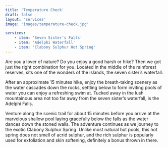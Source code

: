 ```yaml
---
title: 'Temperature Check'
draft: false
layout: 'services'
image: 'images/temperature-check.jpg'

services:
    - item: 'Seven Sister’s Falls'
    - item: 'Adelphi Waterfall'
    - item: 'Clabony Sulphur Hot Spring'
---
```


Are you a lover of nature? Do you enjoy a good harsh or hike? Then we got just the right combination for you. Located in the middle of the rainforest reserves, sits one of the wonders of the islands, the seven sister’s waterfall.

After an approximate 15 minutes hike, enjoy the breath-taking scenery as the water cascades down the rocks, settling below to form inviting pools of water you can enjoy a refreshing swim at. Tucked away in the lush mountainous area not too far away from the seven sister’s waterfall, is the Adelphi Falls.

Venture along the scenic trail for about 15 minutes before you arrive at the marvelous shallow pool laying gracefully below the falls as the water dances down the stoned walls. The adventure continues as we journey to the exotic Clabony Sulphur Spring. Unlike most natural hot pools, this hot spring does not smell of acrid sulphur, and the rich sulphur is popularly used for exfoliation and skin softening, definitely a bonus thrown in there.
